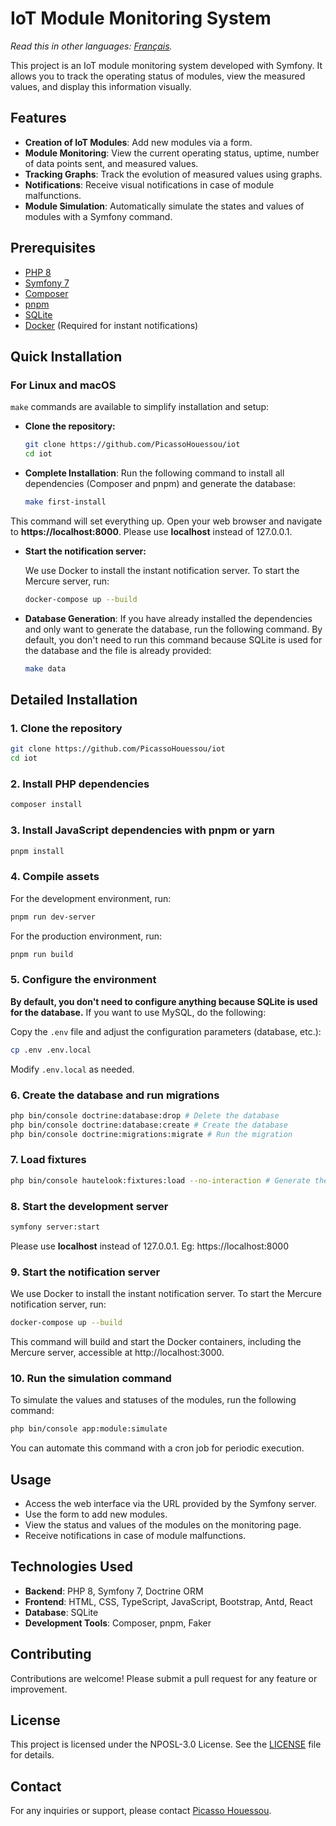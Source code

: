 # IoT Module Monitoring System

*Read this in other languages: [Français](README.fr.md).*

This project is an IoT module monitoring system developed with Symfony. It allows you to track the operating status of
modules, view the measured values, and display this information visually.

## Features

- **Creation of IoT Modules**: Add new modules via a form.
- **Module Monitoring**: View the current operating status, uptime, number of data points sent, and measured values.
- **Tracking Graphs**: Track the evolution of measured values using graphs.
- **Notifications**: Receive visual notifications in case of module malfunctions.
- **Module Simulation**: Automatically simulate the states and values of modules with a Symfony command.

## Prerequisites

- [PHP 8](https://www.php.net/)
- [Symfony 7](https://symfony.com/doc/current/setup.html)
- [Composer](https://getcomposer.org/)
- [pnpm](https://pnpm.io/fr/)
- [SQLite](https://www.sqlite.org/)
- [Docker](https://www.docker.com/) (Required for instant notifications)

## Quick Installation

### For Linux and macOS

`make` commands are available to simplify installation and setup:

- **Clone the repository:**
    ```bash
    git clone https://github.com/PicassoHouessou/iot
    cd iot
    ```

- **Complete Installation**: Run the following command to install all dependencies (Composer and pnpm) and generate the
  database:

  ```bash
  make first-install
  ```

This command will set everything up. Open your web browser and navigate to **https://localhost:8000**.
Please use **localhost** instead of 127.0.0.1.

- **Start the notification server:**

  We use Docker to install the instant notification server. To start the Mercure server, run:
  ```bash
  docker-compose up --build
  ```

- **Database Generation**: If you have already installed the dependencies and only want to generate the database, run
  the following command. By default, you don't need to run this command because SQLite is used for the database and the
  file is already provided:

  ```bash
  make data
  ```

## Detailed Installation

### 1. Clone the repository

```bash
git clone https://github.com/PicassoHouessou/iot
cd iot
```

### 2. Install PHP dependencies

```bash
composer install
```

### 3. Install JavaScript dependencies with pnpm or yarn

```bash
pnpm install
```

### 4. Compile assets

For the development environment, run:

```bash
pnpm run dev-server
```

For the production environment, run:

```bash
pnpm run build
```

### 5. Configure the environment

**By default, you don't need to configure anything because SQLite is used for the database.** If you want to use MySQL,
do the following:

Copy the `.env` file and adjust the configuration parameters (database, etc.):

```bash
cp .env .env.local
```

Modify `.env.local` as needed.

### 6. Create the database and run migrations

```bash
php bin/console doctrine:database:drop # Delete the database
php bin/console doctrine:database:create # Create the database
php bin/console doctrine:migrations:migrate # Run the migration
```

### 7. Load fixtures

```bash
php bin/console hautelook:fixtures:load --no-interaction # Generate the fixtures
```

### 8. Start the development server

```bash
symfony server:start
```

Please use **localhost** instead of 127.0.0.1.
Eg: https://localhost:8000

### 9. Start the notification server

We use Docker to install the instant notification server. To start the Mercure notification server, run:

```bash
docker-compose up --build
```

This command will build and start the Docker containers, including the Mercure server, accessible
at http://localhost:3000.

### 10. Run the simulation command

To simulate the values and statuses of the modules, run the following command:

```bash
php bin/console app:module:simulate
```

You can automate this command with a cron job for periodic execution.

## Usage

- Access the web interface via the URL provided by the Symfony server.
- Use the form to add new modules.
- View the status and values of the modules on the monitoring page.
- Receive notifications in case of module malfunctions.

## Technologies Used

- **Backend**: PHP 8, Symfony 7, Doctrine ORM
- **Frontend**: HTML, CSS, TypeScript, JavaScript, Bootstrap, Antd, React
- **Database**: SQLite
- **Development Tools**: Composer, pnpm, Faker

## Contributing

Contributions are welcome! Please submit a pull request for any feature or improvement.

## License

This project is licensed under the NPOSL-3.0 License. See the [LICENSE](https://opensource.org/license/NPOSL-3.0) file
for details.

## Contact

For any inquiries or support, please contact [Picasso Houessou](mailto:houessoupicasso@yahoo.fr).


